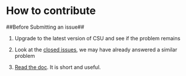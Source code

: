 # How to contribute #

##Before Submitting an issue##

1. Upgrade to the latest version of CSU and see if the problem remains

2. Look at the [closed issues](https://github.com/jmrenouard/csu/issues?state=closed), we may have already answered a similar problem

3. [Read the doc](https://github.com/jmrenouard/csu/). It is short and useful.
